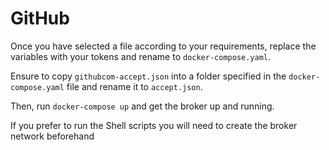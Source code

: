 # GitHub
Once you have selected a file according to your requirements, replace the variables with your tokens and rename to `docker-compose.yaml`.

Ensure to copy `githubcom-accept.json` into a folder specified in the `docker-compose.yaml` file and rename it to `accept.json`.

Then, run `docker-compose up` and get the broker up and running.

If you prefer to run the Shell scripts you will need to create the broker network beforehand